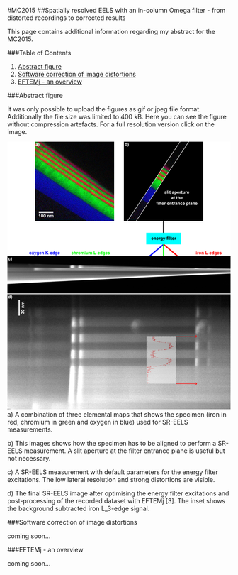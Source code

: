 #MC2015
##Spatially resolved EELS with an in-column Omega filter - from distorted recordings to corrected results

This page contains additional information regarding my abstract for the MC2015.

###Table of Contents
1. [Abstract figure](https://github.com/EFTEMj/EFTEMj/MC2015/README.md#Abstract)
1. [Software correction of image distortions](https://github.com/EFTEMj/EFTEMj/MC2015/README.md#Software)
1. [EFTEMj - an overview](https://github.com/EFTEMj/EFTEMj/MC2015/README.md#EFTEMj)

###Abstract figure

It was only possible to upload the figures as gif or jpeg file format. Additionally the file size was limited to 400 kB. Here you can see the figure without compression artefacts. For a full resolution version click on the image.

[![figure1 of my abstract](Figure1_small.png)](Figure1.png)
a) A combination of three elemental maps that shows the specimen (iron in red, chromium in green and oxygen in blue) used for SR-EELS measurements.

b) This images shows how the specimen has to be aligned to perform a SR-EELS measurement. A slit aperture at the filter entrance plane is useful but not necessary.

c) A SR-EELS measurement with default parameters for the energy filter excitations. The low lateral resolution and strong distortions are visible.

d) The final SR-EELS image after optimising the energy filter excitations and post-processing of the recorded dataset with EFTEMj [3]. The inset shows the background subtracted iron L_3-edge signal.

###Software correction of image distortions

coming soon...

###EFTEMj - an overview

coming soon...
